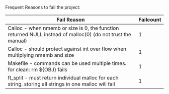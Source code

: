 Frequent Reasons to fail the project:

| Fail Reason                                                                                                 | Failcount |
| ----------------------------------------------------------------------------------------------------------- | --------- |
| Calloc - when nmemb or size is 0, the function returned NULL instead of malloc(0) (do not trust the manual) | 1         |
| Calloc - should protect against int over flow when multiplying nmemb and size                               | 1         |
| Makefile - commands can be used multiple times. for clean: rm ${OBJ} fails                                  | 1         |
| ft_split - must return individual malloc for each string. storing all strings in one malloc will fail       | 1         |

